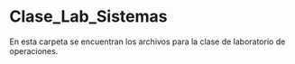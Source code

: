 # Clase_Lab_Sistemas
En esta carpeta se encuentran los archivos para la clase de laboratorio de operaciones.

